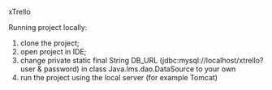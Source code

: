xTrello

Running project locally:
1) clone the project;
2) open project in IDE;
3) change private static final String DB_URL (jdbc:mysql://localhost/xtrello?user & password) in class Java.lms.dao.DataSource to your own
4) run the project using the local server (for example Tomcat)
